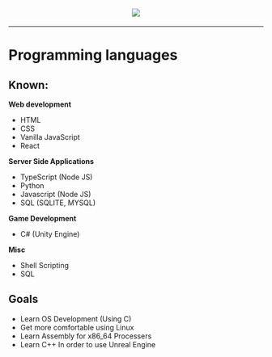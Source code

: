<h1 align="center">
    <img src="https://readme-typing-svg.herokuapp.com/?font=Righteous&size=35&center=true&vCenter=true&width=500&height=70&duration=4000&lines=Hi+There!+👋;+I'm+Evan!;" />
</h1>
<hr/>

# Programming languages
## Known:
**Web development**
- HTML
- CSS
- Vanilla JavaScript
- React

**Server Side Applications**
- TypeScript (Node JS)
- Python
- Javascript (Node JS)
- SQL (SQLITE, MYSQL)

**Game Development**
- C# (Unity Engine)

**Misc**
- Shell Scripting
- SQL

## Goals
- Learn OS Development (Using C)
- Get more comfortable using Linux
- Learn Assembly for x86_64 Processers
- Learn C++ In order to use Unreal Engine
